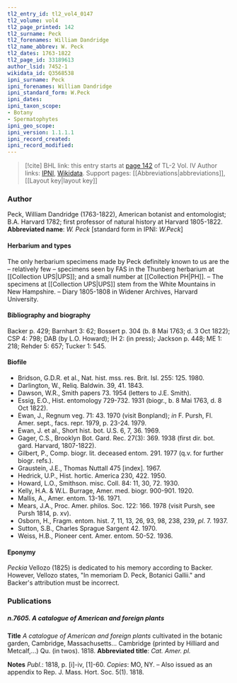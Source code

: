 ```yaml
---
tl2_entry_id: tl2_vol4_0147
tl2_volume: vol4
tl2_page_printed: 142
tl2_surname: Peck
tl2_forenames: William Dandridge
tl2_name_abbrev: W. Peck
tl2_dates: 1763-1822
tl2_page_id: 33189613
author_lsid: 7452-1
wikidata_id: Q3568538
ipni_surname: Peck
ipni_forenames: William Dandridge
ipni_standard_form: W.Peck
ipni_dates: 
ipni_taxon_scope: 
- Botany
- Spermatophytes
ipni_geo_scope: 
ipni_version: 1.1.1.1
ipni_record_created: 
ipni_record_modified:
---
```


> [!cite] BHL link: this entry starts at [page 142](https://www.biodiversitylibrary.org/page/33189613) of TL-2 Vol. IV
> Author links: [IPNI](https://www.ipni.org/a/7452-1), [Wikidata](https://www.wikidata.org/wiki/Q3568538). Support pages: [[Abbreviations|abbreviations]], [[Layout key|layout key]]

### Author

Peck, William Dandridge (1763-1822), American botanist and entomologist; B.A. Harvard 1782; first professor of natural history at Harvard 1805-1822. 
**Abbreviated name**: *W. Peck* \[standard form in IPNI: *W.Peck*\]

#### Herbarium and types

The only herbarium specimens made by Peck definitely known to us are the – relatively few – specimens seen by FAS in the Thunberg herbarium at [[Collection UPS|UPS]]; and a small number at [[Collection PH|PH]]. – The specimens at [[Collection UPS|UPS]] stem from the White Mountains in New Hampshire. – Diary 1805-1808 in Widener Archives, Harvard University.

#### Bibliography and biography

Backer p. 429; Barnhart 3: 62; Bossert p. 304 (b. 8 Mai 1763; d. 3 Oct 1822); CSP 4: 798; DAB (by L.O. Howard); IH 2: (in press); Jackson p. 448; ME 1: 218; Rehder 5: 657; Tucker 1: 545.

#### Biofile

- Bridson, G.D.R. et al., Nat. hist. mss. res. Brit. Isl. 255: 125. 1980.
- Darlington, W., Reliq. Baldwin. 39, 41. 1843.
- Dawson, W.R., Smith papers 73. 1954 (letters to J.E. Smith).
- Essig, E.O., Hist. entomology 729-732. 1931 (biogr., b. 8 Mai 1763, d. 8 Oct 1822).
- Ewan, J., Regnum veg. 71: 43. 1970 (visit Bonpland); *in* F. Pursh, Fl. Amer. sept., facs. repr. 1979, p. 23-24. 1979.
- Ewan, J. et al., Short hist. bot. U.S. 6, 7, 36. 1969.
- Gager, C.S., Brooklyn Bot. Gard. Rec. 27(3): 369. 1938 (first dir. bot. gard. Harvard, 1807-1822).
- Gilbert, P., Comp. biogr. lit. deceased entom. 291. 1977 (q.v. for further biogr. refs.).
- Graustein, J.E., Thomas Nuttall 475 \[index\]. 1967.
- Hedrick, U.P., Hist. hortic. America 230, 422. 1950.
- Howard, L.O., Smithson. misc. Coll. 84: 11, 30, 72. 1930.
- Kelly, H.A. & W.L. Burrage, Amer. med. biogr. 900-901. 1920.
- Mallis, A., Amer. entom. 13-16. 1971.
- Mears, J.A., Proc. Amer. philos. Soc. 122: 166. 1978 (visit Pursh, see Pursh 1814, p. xv).
- Osborn, H., Fragm. entom. hist. 7, 11, 13, 26, 93, 98, 238, 239, *pl*. 7. 1937.
- Sutton, S.B., Charles Sprague Sargent 42. 1970.
- Weiss, H.B., Pioneer cent. Amer. entom. 50-52. 1936.

#### Eponymy

*Peckia* Vellozo (1825) is dedicated to his memory according to Backer. However, Vellozo states, "In memoriam D. Peck, Botanici Gallii." and Backer's attribution must be incorrect.

### Publications

##### n.7605. A catalogue of American and foreign plants

**Title**
*A catalogue of American and foreign plants* cultivated in the botanic garden, Cambridge, Massachusetts... Cambridge (printed by Hilliard and Metcalf,...) Qu. (in twos). 1818.
**Abbreviated title**: *Cat. Amer. pl.*

**Notes**
*Publ*.: 1818, p. \[i\]-iv, \[1\]-60. *Copies*: MO, NY. – Also issued as an appendix to Rep. J. Mass. Hort. Soc. 5(1). 1818.

